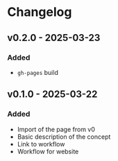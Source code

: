 # Changelog

## v0.2.0 - 2025-03-23
### Added
* `gh-pages` build

## v0.1.0 - 2025-03-22
### Added
* Import of the page from v0
* Basic description of the concept
* Link to workflow
* Workflow for website
